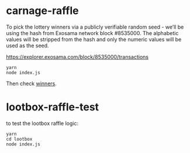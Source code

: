 # carnage-raffle

To pick the lottery winners via a publicly verifiable random seed - we’ll be using the hash from Exosama network block #8535000. The alphabetic values will be stripped from the hash and only the numeric values will be used as the seed.

https://explorer.exosama.com/block/8535000/transactions

```
yarn
node index.js
```

Then check [winners](./winners.json).

# lootbox-raffle-test

to test the lootbox raffle logic:

```
yarn
cd lootbox
node index.js

```

